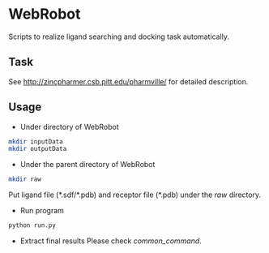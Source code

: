 # WebRobot
Scripts to realize ligand searching and docking task automatically.

## Task
See http://zincpharmer.csb.pitt.edu/pharmville/ for detailed description.

## Usage
* Under directory of WebRobot
```bash
mkdir inputData
mkdir outputData
```
* Under the parent directory of WebRobot
```bash
mkdir raw
```
Put ligand file (\*.sdf/\*.pdb) and receptor file (\*.pdb) under the *raw* directory.
* Run program
```bash
python run.py
```
* Extract final results
Please check *common_command*.
